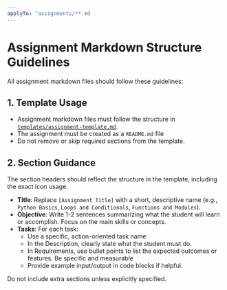 ```yaml
---
applyTo: "assignments/**.md
---
```


# Assignment Markdown Structure Guidelines

All assignment markdown files should follow these guidelines:

## 1. Template Usage

- Assignment markdown files must follow the structure in [`templates/assignment-template.md`](../../templates/assignment-template.md).
- The assignment must be created as a `README.md` file
- Do not remove or skip required sections from the template.

## 2. Section Guidance

The section headers should reflect the structure in the template, including the exact icon usage.

- **Title**: Replace `[Assignment Title]` with a short, descriptive name (e.g., `Python Basics`, `Loops and Conditionals`, `Functions and Modules`).
- **Objective**: Write 1-2 sentences summarizing what the student will learn or accomplish. Focus on the main skills or concepts.
- **Tasks**: For each task:
   - Use a specific, action-oriented task name
   - In the Description, clearly state what the student must do.
   - In Requirements, use bullet points to list the expected outcomes or features. Be specific and measurable
   - Provide example input/output in code blocks if helpful.

Do not include extra sections unless explicitly specified.
